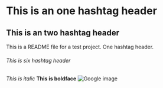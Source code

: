 # This is an one hashtag header
## This is an two hashtag header
This is a README file for a test project. One hashtag header.
###### This is six hashtag header
*This is italic*
**This is boldface**
![Google image](https://upload.wikimedia.org/wikipedia/commons/thumb/a/a1/Tausonite.jpg/244px-Tausonite.jpg)